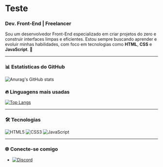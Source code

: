 # Teste
### Dev. Front-End | Freelancer

Sou um desenvolvedor Front-End especializado em criar projetos do zero e construir interfaces limpas e eficientes. Estou sempre buscando aprender e evoluir minhas habilidades, com foco em tecnologias como **HTML**, **CSS** e **JavaScript**. 🚀

---

### 📊 Estatísticas do GitHub
![Anurag's GitHub stats](https://github-readme-stats.vercel.app/api?username=SEU_USERNAME&show_icons=true&theme=dark)

### 🔥 Linguagens mais usadas
[![Top Langs](https://github-readme-stats.vercel.app/api/top-langs/?username=SEU_USERNAME&layout=compact&theme=dark)](https://github.com/anuraghazra/github-readme-stats)

---

### 🛠 Tecnologias
<div>
  <img src="https://img.shields.io/badge/-HTML5-orange?logo=html5&logoColor=white&style=for-the-badge" alt="HTML5" />
  <img src="https://img.shields.io/badge/-CSS3-blue?logo=css3&logoColor=white&style=for-the-badge" alt="CSS3" />
  <img src="https://img.shields.io/badge/-JavaScript-yellow?logo=javascript&logoColor=black&style=for-the-badge" alt="JavaScript" />
</div>

---

### 🌐 Conecte-se comigo
- [![Discord](https://img.shields.io/badge/Discord-5865F2?logo=discord&logoColor=white)](https://discord.com/users/994208977468538890)
